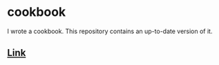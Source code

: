 # cookbook
I wrote a cookbook. This repository contains an up-to-date version of it.

## [Link](https://github.com/oldpepper12/cookbook/raw/main/Cookbook.pdf)
